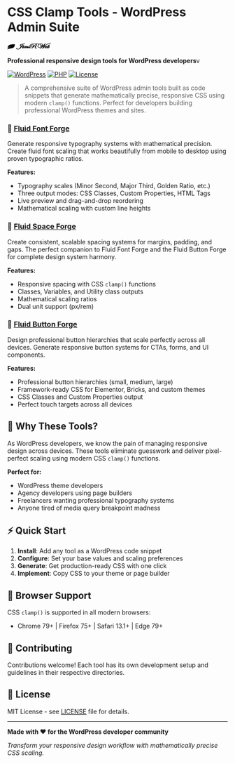 # CSS Clamp Tools - WordPress Admin Suite
<img src="resources\00-assets\design-assets\icons\svg\JimRWeb-logo-black.svg" alt="JimRWeb logo" style="height: 15px; width:100px;"/>

**Professional responsive design tools for WordPress developers**v

[![WordPress](https://img.shields.io/badge/WordPress-5.0%2B-blue.svg)](https://wordpress.org/)
[![PHP](https://img.shields.io/badge/PHP-7.4%2B-purple.svg)](https://php.net/)
[![License](https://img.shields.io/badge/license-MIT-green.svg)](LICENSE)

> A comprehensive suite of WordPress admin tools built as code snippets that generate mathematically precise, responsive CSS using modern `clamp()` functions. Perfect for developers building professional WordPress themes and sites.



### 📐 [Fluid Font Forge](./font-clamp-calculator/)
Generate responsive typography systems with mathematical precision. Create fluid font scaling that works beautifully from mobile to desktop using proven typographic ratios.

**Features:**
- Typography scales (Minor Second, Major Third, Golden Ratio, etc.)
- Three output modes: CSS Classes, Custom Properties, HTML Tags
- Live preview and drag-and-drop reordering
- Mathematical scaling with custom line heights

### 📏 [Fluid Space Forge](./space-clamp-calculator/)
Create consistent, scalable spacing systems for margins, padding, and gaps. The perfect companion to Fluid Font Forge and the Fluid Button Forge for complete design system harmony.

**Features:** 
- Responsive spacing with CSS `clamp()` functions
- Classes, Variables, and Utility class outputs
- Mathematical scaling ratios
- Dual unit support (px/rem)

### 🎨 [Fluid Button Forge](./button-design-calculator/)
Design professional button hierarchies that scale perfectly across all devices. Generate responsive button systems for CTAs, forms, and UI components.

**Features:**
- Professional button hierarchies (small, medium, large)
- Framework-ready CSS for Elementor, Bricks, and custom themes
- CSS Classes and Custom Properties output
- Perfect touch targets across all devices

## 🚀 Why These Tools?

As WordPress developers, we know the pain of managing responsive design across devices. These tools eliminate guesswork and deliver pixel-perfect scaling using modern CSS `clamp()` functions.

**Perfect for:**
- WordPress theme developers
- Agency developers using page builders
- Freelancers wanting professional typography systems
- Anyone tired of media query breakpoint madness

## ⚡ Quick Start

1. **Install**: Add any tool as a WordPress code snippet
2. **Configure**: Set your base values and scaling preferences  
3. **Generate**: Get production-ready CSS with one click
4. **Implement**: Copy CSS to your theme or page builder

## 🧪 Browser Support

CSS `clamp()` is supported in all modern browsers:
- Chrome 79+ | Firefox 75+ | Safari 13.1+ | Edge 79+

## 🤝 Contributing

Contributions welcome! Each tool has its own development setup and guidelines in their respective directories.

## 📄 License

MIT License - see [LICENSE](LICENSE) file for details.

---

**Made with ❤️ for the WordPress developer community**

*Transform your responsive design workflow with mathematically precise CSS scaling.*